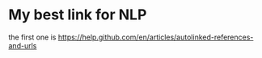 # My best link for NLP
the first one is https://help.github.com/en/articles/autolinked-references-and-urls

